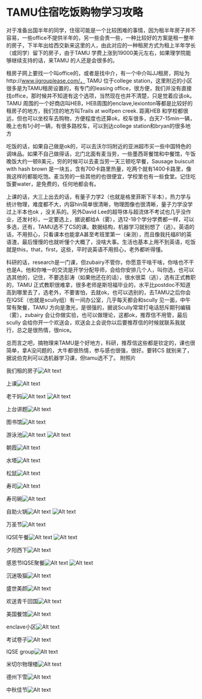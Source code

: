 # TAMU住宿吃饭购物学习攻略

对于准备出国半年的同学，住宿可能是一个比较困难的事情，因为租半年房子并不容易，一些office不提供半年的，另一些会贵一些，一种比较好的方案是租一整年的房子，下半年出给西交新来这里的人，由此对应的一种租房方式为租上半年学长（或同学）留下的房子，由于TAMU 学费上涨到19000美元左右，如果理学院能够继续支持的话，来TAMU 的人还是会很多的。


租房子网上要找一个叫office的，或者是找中介，有一个中介叫JJ租房，网址为http://www.jjgrouplease.com/， TAMU 位于college station，这里附近的小区很多是为TAMU租房设置的，有专门的leasing office，很方便，我们并没有直接找office，那时候并不知道有这个选项，当然现在也并不清楚，只是觉着应该ok。TAMU 周围的一个好商店叫HEB，HEB周围的enclave,lexionton等都是比较好的租房子的地方，我们住的地方叫Trails at wolfpen creek. 距离HEB 和学校都很远，但也可以坐校车去购物，方便程度也还算ok，校车很多，白天7-15min一辆，晚上也有1小时一辆，有很多路校车，可以到达college station和bryan的很多地方


吃饭的话，如果自己做是ok的，可以去沃尔玛附近的亚洲超市买一些中国特色的调味品。如果不自己做得话，北门北面有麦当劳，一些墨西哥餐馆和中餐馆，午饭晚饭大约一顿8美元，穷的时候可以去麦当劳一天三顿吃早餐，Sausage buiscuit with hash brown 是一块五，含有700卡路里热量，吃两个就有1400卡路里，像我这样的都能吃饱。麦当劳的一些其他的也很便宜，学校里也有一些食堂。记住吃饭要water，是免费的，任何地都会有。

上课的话，大三上出去的话，有量子力学2（也就是格里菲斯下半本），热力学与统计物理，难度都不大，内容hin简单很清晰，物理图像也很清晰，量子力学没学过上半本也ok ，没关系的。另外David Lee的超导体与超流体不考试也几乎没作业，还发衬衫，一定要选上，据说都给A（雾），选12-18个学分学费都一样，可以多选，还有，TAMU选不了CS的课。数据结构，机器学习就别想了（逃）。英语的话，不用担心，只看课本也能拿A甚至考班里第一（亲测），而且像我托福81的英语渣，最后慢慢的也就听懂个大概了，没啥大事。生活也基本上用不到英语，吃饭就是this，that，first，这些，平时说英语不用担心，老外都听得懂。
 
科研的话，research是一门课，但zubairy不管你，你愿意干啥干啥，你啥也不干也是A，他和你唯一的交流是开学分配导师，会给你安排几个人，叫你选，也可以选其他的，记住，不要选彭涛（如果他还在的话），很水很菜（逃），选有正式教职的，TAMU 正式教职很难拿，很多老师是斯坦福毕业的，水平比postdoc不知道高到哪里去了，选老外，不要害怕，去就ok，也可以选别的，去TAMU之后你会在IQSE（也就是scully组）有一间办公室，几乎每天都会和scully 见一面，中午常有聚餐，TAMU 方向是激光，是很强的，据说Scully常常打电话怒斥期刊编辑（雾），zubairy 会让你做实验，也可以做理论，这都ok，推荐信不用管，最后scully 会给你开一个欢送会，欢送会上会说你以后要推荐信的时候就联系我就行，总之是很热情，很nice。

总而言之吧，搞物理来TAMU是个好地方，科研，推荐信这些都是钦定的，课也很简单，拿A没问题的，大牛都很热情，参与感也很强，很好。要转CS 就别来了，据说伯克利可以选机器学习课，但tamu选不了。
附照片

我们租的房子![Alt text](./IMG_20170822_123136.jpg)


上课![Alt text](./IMG_20170831_133647.jpg)

老干妈![Alt text](./IMG_20170922_190041.jpg)
![Alt text](./IMG_20170922_1913041.jpg)

上台讲题![Alt text](./IMG_20170928_100355.jpg)

图书馆![Alt text](./IMG_20170928_164239.jpg)

游泳池![Alt text](./IMG_20170928_225315_HHT1.jpg)
![Alt text](./IMG_20171208_1843491.jpg)

朝霞![Alt text](./IMG_20171004_0818031.jpg)

水塔![Alt text](./IMG_20171011_0914231.jpg)

松鼠![Alt text](./IMG_20171014_093247.jpg)

寿司![Alt text](./IMG_20171022_182251.jpg)

寿司碗![Alt text](./IMG_20171022_182912.jpg)

自助火锅![Alt text](./IMG_20171026_180710.jpg)
![Alt text](./IMG_20171027_202023.jpg)

万圣节![Alt text](./IMG_20171031_174630.jpg)

IQSE午餐![Alt text](./IMG_20171109_113907.jpg)
![Alt text](./IMG_20171109_113924.jpg)

夕阳西下![Alt text](./IMG_20171111_1751451.jpg)

感恩节IQSE聚餐![Alt text](./IMG_20171123_120503.jpg)
![Alt text](./IMG_20171123_124001.jpg)

沉迷吸猫![Alt text](./IMG_20171124_2318381.jpg)

盛世美颜![Alt text](./IMG_20171123_215843.jpg)

欢送青千回国![Alt text](./IMG_20171205_141714_HDR1.jpg)

美国餐馆![Alt text](./IMG_20171210_180823.jpg)

enclave小区![Alt text](./IMG_20171211_1607161.jpg)

考试卷子![Alt text](./IMG_20171214_0913111.jpg)

IQSE group![Alt text](./IMG_20171214_0940181.jpg)

米切尔物理楼![Alt text](./IMG_20171214_0943021.jpg)

德州下雪![Alt text](./mmexport1513647084631.jpg)

中秋佳节![Alt text](./mmexport1513647114129.jpg)

